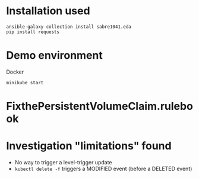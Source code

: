 
# Installation used

```
ansible-galaxy collection install sabre1041.eda
pip install requests
```

# Demo environment

Docker

```
minikube start
```

# FixthePersistentVolumeClaim.rulebook

# Investigation "limitations" found

- No way to trigger a level-trigger update
- `kubectl delete -f` triggers a MODIFIED event (before a DELETED event)
